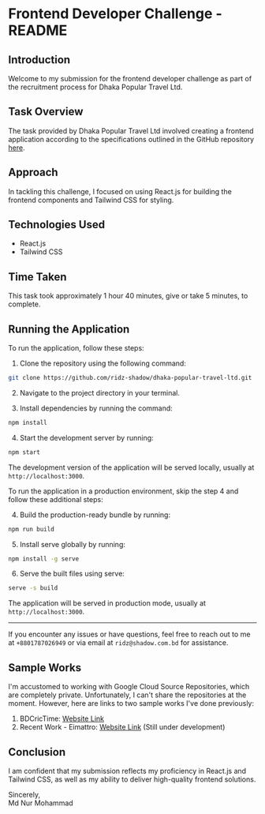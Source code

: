 # Frontend Developer Challenge - README

## Introduction
Welcome to my submission for the frontend developer challenge as part of the recruitment process for Dhaka Popular Travel Ltd. 

## Task Overview
The task provided by Dhaka Popular Travel Ltd involved creating a frontend application according to the specifications outlined in the GitHub repository [here](https://github.com/PositiveZahid/dpt-circular3-frontend-developer).

## Approach
In tackling this challenge, I focused on using React.js for building the frontend components and Tailwind CSS for styling.

## Technologies Used
- React.js
- Tailwind CSS

## Time Taken
This task took approximately 1 hour 40 minutes, give or take 5 minutes, to complete.

## Running the Application

To run the application, follow these steps:

1. Clone the repository using the following command:

```bash
git clone https://github.com/ridz-shadow/dhaka-popular-travel-ltd.git
```

2. Navigate to the project directory in your terminal.

3. Install dependencies by running the command:

```bash
npm install
```

4. Start the development server by running:

```bash
npm start
```

The development version of the application will be served locally, usually at `http://localhost:3000`.

To run the application in a production environment, skip the step 4 and follow these additional steps:

4. Build the production-ready bundle by running:

```bash
npm run build
```

5. Install serve globally by running:

```bash
npm install -g serve
```

6. Serve the built files using serve:

```bash
serve -s build
```

The application will be served in production mode, usually at `http://localhost:3000`.

---

If you encounter any issues or have questions, feel free to reach out to me at `+8801787026949` or via email at `ridz@shadow.com.bd` for assistance.

## Sample Works

I'm accustomed to working with Google Cloud Source Repositories, which are completely private. Unfortunately, I can't share the repositories at the moment. However, here are links to two sample works I've done previously:

1. BDCricTime: [Website Link](https://www.bdcrictime.com)
2. Recent Work - Eimattro: [Website Link](https://admin.eimattro.com) (Still under development)

## Conclusion

I am confident that my submission reflects my proficiency in React.js and Tailwind CSS, as well as my ability to deliver high-quality frontend solutions.

Sincerely,  
Md Nur Mohammad

